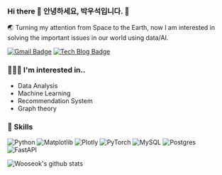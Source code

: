 ### Hi there 👋 안녕하세요, 박우석입니다. 🔭
🌏 Turning my attention from Space to the Earth, now I am interested in solving the important issues in our world using data/AI.

[![Gmail Badge](https://img.shields.io/badge/Gmail-d14836?style=flat-square&logo=Gmail&logoColor=white&link=mailto:hoeen5373@gmail.com)](mailto:hoeen5373@gmail.com)
[![Tech Blog Badge](http://img.shields.io/badge/-Tech%20blog-black?style=flat-square&logo=github&link=https://hoeen.github.io/)](https://hoeen.github.io/)




### 🧑🏻‍💻 I'm interested in..
- Data Analysis
- Machine Learning 
- Recommendation System
- Graph theory

### 🥊 Skills
<!-- <div align=center> -->
	
![Python](https://img.shields.io/badge/python-3670A0?style=for-the-badge&logo=python&logoColor=ffdd54)
![Matplotlib](https://img.shields.io/badge/Matplotlib-FF7A59.svg?&style=for-the-badge&logo=Plotly)
![Plotly](https://img.shields.io/badge/Plotly-%233F4F75.svg?style=for-the-badge&logo=plotly&logoColor=white)
![PyTorch](https://img.shields.io/badge/PyTorch-%23EE4C2C.svg?style=for-the-badge&logo=PyTorch&logoColor=white)
![MySQL](https://img.shields.io/badge/mysql-%2300f.svg?style=for-the-badge&logo=mysql&logoColor=white)
![Postgres](https://img.shields.io/badge/postgres-%23316192.svg?style=for-the-badge&logo=postgresql&logoColor=white)	
![FastAPI](https://img.shields.io/badge/FastAPI-005571?style=for-the-badge&logo=fastapi)
<!-- ![Ubuntu](https://img.shields.io/badge/Ubuntu-E95420?style=for-the-badge&logo=ubuntu&logoColor=white) -->

<!-- </div> -->

 


<!-- [![Linkedin Badge](https://img.shields.io/badge/-LinkedIn-blue?style=flat-square&logo=Linkedin&logoColor=white&link=https://www.linkedin.com/in/seong-yun-byeon-8183a8113/)](https://www.linkedin.com/in/seong-yun-byeon-8183a8113/) -->

![Wooseok's github stats](https://github-readme-stats.vercel.app/api?username=hoeen)
	
	
<!-- <div align=center>

[![Hits](https://hits.seeyoufarm.com/api/count/incr/badge.svg?url=https%3A%2F%2Fgithub.com%2Fhoeen%2F&count_bg=%2379C83D&title_bg=%23555555&icon=&icon_color=%23E7E7E7&title=hits&edge_flat=false)](https://hits.seeyoufarm.com)

  
</div> -->

<!--
**hoeen/hoeen** is a ✨ _special_ ✨ repository because its `README.md` (this file) appears on your GitHub profile.

Here are some ideas to get you started:

- 🔭 I’m currently working on ...
- 🌱 I’m currently learning ...
- 👯 I’m looking to collaborate on ...
- 🤔 I’m looking for help with ...
- 💬 Ask me about ...
- 📫 How to reach me: ...
- 😄 Pronouns: ...
- ⚡ Fun fact: ...
-->
